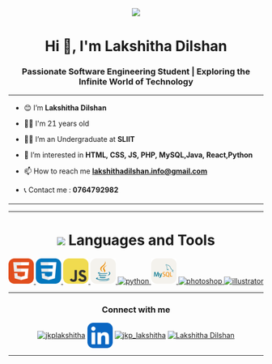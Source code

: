 <p align="center" ><img  src = "https://github.com/7oSkaaa/7oSkaaa/blob/main/Images/about_me.gif?raw=true" width = 100px></p>
<h1 align="center">Hi 👋, I'm Lakshitha Dilshan </h1>
<h3 align="center">Passionate Software Engineering Student | Exploring the Infinite World of Technology</h3>


<table align="center">
<tr border="none">
<td width="50%" align="left">


- 😊 I’m **Lakshitha Dilshan**
- 👦🏻 I'm 21 years old

- 🧑‍🎓 I’m an Undergraduate at **SLIIT**
- 👀 I’m interested in **HTML, CSS, JS, PHP, MySQL,Java, React,Python**
- 📫 How to reach me **lakshithadilshan.info@gmail.com**
  
- 📞 Contact me : **0764792982**

</td>


  
  
  </td>
</tr>
</table>



---
<h1 align="center">
  <img src="https://media2.giphy.com/media/QssGEmpkyEOhBCb7e1/giphy.gif?cid=ecf05e47a0n3gi1bfqntqmob8g9aid1oyj2wr3ds3mg700bl&rid=giphy.gif" width="32px">
  Languages and Tools
</h1>

<p align="center">
  <a href="https://www.w3.org/html/" target="_blank" rel="noreferrer">
    <img src="https://raw.githubusercontent.com/tandpfun/skill-icons/main/icons/HTML.svg" alt="html5" width="50" height="50"/>
  </a>
  <a href="https://www.w3schools.com/css/" target="_blank" rel="noreferrer">
    <img src="https://raw.githubusercontent.com/tandpfun/skill-icons/main/icons/CSS.svg" alt="css3" width="50" height="50"/>
  </a>
  <a href="https://developer.mozilla.org/en-US/docs/Web/JavaScript" target="_blank" rel="noreferrer">
    <img src="https://raw.githubusercontent.com/tandpfun/skill-icons/main/icons/JavaScript.svg" alt="javascript" width="50" height="50"/>
  </a>
  <a href="https://www.java.com" target="_blank" rel="noreferrer">
    <img src="https://raw.githubusercontent.com/tandpfun/skill-icons/main/icons/Java-Light.svg" alt="java" width="50" height="50"/>
  </a>
  <a href="https://www.python.org" target="_blank" rel="noreferrer">
    <img src="https://raw.githubusercontent.com/Scar1109/skill-icons/main/icons/Python-Light.svg" alt="python" width="50" height="50"/>
  </a>
  <a href="https://www.mysql.com/" target="_blank" rel="noreferrer">
    <img src="https://raw.githubusercontent.com/tandpfun/skill-icons/main/icons/MySQL-Light.svg" alt="mysql" width="50" height="50"/>
  </a>
  <a href="https://www.photoshop.com/en" target="_blank" rel="noreferrer">
    <img src="https://raw.githubusercontent.com/Scar1109/skill-icons/Scar1109/icons/Photoshop.svg" alt="photoshop" width="50" height="50"/>
  </a>
  <a href="https://www.adobe.com/in/products/illustrator.html" target="_blank" rel="noreferrer">
    <img src="https://upload.wikimedia.org/wikipedia/commons/f/fb/Adobe_Illustrator_CC_icon.svg" alt="illustrator" width="50" height="50"/>
  </a>
</p>

---

<h3 align="center">Connect with me</h3>
<p align="center">
<a href="https://instagram.com/jkplakshitha" target="blank"><img align="center" src="https://www.edigitalagency.com.au/wp-content/uploads/new-Instagram-icon-png-full-colour.png" alt="jkplakshitha" height="50" width="50" /></a>
<a href="https://linkedin.com/in/jkplakshitha" target="blank"><img align="center" src="https://github.com/tandpfun/skill-icons/blob/main/icons/LinkedIn.svg" alt="jkplakshitha" height="50" width="50" /></a>
<a href="https://twitter.com/jkp_lakshitha" target="blank"><img align="center" src="https://raw.githubusercontent.com/rahuldkjain/github-profile-readme-generator/master/src/images/icons/Social/twitter.svg" alt="jkp_lakshitha" height="50" width="50" /></a>
<a href="https://fb.com/jkplakshitha" target="blank"><img align="center" src="https://raw.githubusercontent.com/rahuldkjain/github-profile-readme-generator/master/src/images/icons/Social/facebook.svg" alt="Lakshitha Dilshan" height="50" width="50" /></a>

---
